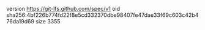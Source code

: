 version https://git-lfs.github.com/spec/v1
oid sha256:4bf226b774fd22f8e5cd332370dbe98407fe47dae33f69c603c42b476da19d69
size 3355
